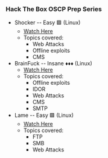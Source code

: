 ### Hack The Box OSCP Prep Series
- Shocker -- Easy 🟩 (Linux)
	- [Watch Here](https://youtu.be/8_koaiEKIU8)
	- Topics covered: 
		- Web Attacks
		- Offline exploits
		- CMS
- BrainFuck -- Insane ♦♦♦ (Linux)
	- [Watch Here](https://youtu.be/5E-nQ8Yhj8o)
	- Topics covered: 
		- Offline exploits
		- IDOR 
		- Web Attacks
		- CMS 
		- SMTP
- Lame -- Easy 🟩 (Linux)
	- [Watch Here](https://youtu.be/_1UeFb0kVnw)
	- Topics covered: 
		- FTP 
		- SMB 
		- Web Attacks
